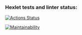 ### Hexlet tests and linter status:
[![Actions Status](https://github.com/drresist/python-project-lvl1/workflows/hexlet-check/badge.svg)](https://github.com/drresist/python-project-lvl1/actions)

[![Maintainability](https://api.codeclimate.com/v1/badges/a99a88d28ad37a79dbf6/maintainability)](https://codeclimate.com/github/codeclimate/codeclimate/maintainability)

